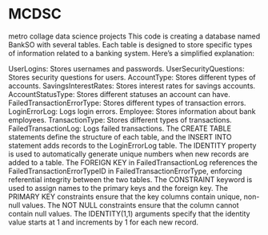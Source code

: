 # MCDSC
metro collage data science projects
This code is creating a database named BankSO with several tables. Each table is designed to store specific types of information related to a banking system. Here’s a simplified explanation:

UserLogins: Stores usernames and passwords.
UserSecurityQuestions: Stores security questions for users.
AccountType: Stores different types of accounts.
SavingsInterestRates: Stores interest rates for savings accounts.
AccountStatusType: Stores different statuses an account can have.
FailedTransactionErrorType: Stores different types of transaction errors.
LoginErrorLog: Logs login errors.
Employee: Stores information about bank employees.
TransactionType: Stores different types of transactions.
FailedTransactionLog: Logs failed transactions.
The CREATE TABLE statements define the structure of each table, and the INSERT INTO statement adds records to the LoginErrorLog table. The IDENTITY property is used to automatically generate unique numbers when new records are added to a table. The FOREIGN KEY in FailedTransactionLog references the FailedTransactionErrorTypeID in FailedTransactionErrorType, enforcing referential integrity between the two tables. The CONSTRAINT keyword is used to assign names to the primary keys and the foreign key. The PRIMARY KEY constraints ensure that the key columns contain unique, non-null values. The NOT NULL constraints ensure that the column cannot contain null values. The IDENTITY(1,1) arguments specify that the identity value starts at 1 and increments by 1 for each new record.
